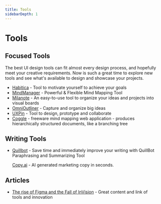 ```yaml
---
title: Tools
sidebarDepth: 1
---
```


# Tools

## Focused Tools

The best UI design tools can fit almost every design process, and hopefully meet your creative requirements. Now is such a great time to explore new tools and see what's available to design and showcase your projects.

* [Habitica](https://habitica.com/static/home) - Tool to motivate yourself to achieve your goals
* [MindManager](https://www.mindjet.com/mindmanager/) - Powerful & Flexible Mind Mapping Tool
* [Milanote](https://milanote.com/) - An easy-to-use tool to organize your ideas and projects into visual boards
* [OmniOutliner](https://www.omnigroup.com/omnioutliner) - Capture and organize big ideas
* [UXPin](https://www.uxpin.com/) - Tool to design, prototype and collaborate
* [Coggle](https://coggle.it/?lang=en-US) - freeware mind mapping web application - produces hierarchically structured documents, like a branching tree



## Writing Tools

* [Quillbot](https://quillbot.com) - Save time and immediately improve your writing with QuillBot Paraphrasing and Summarizing Tool

  [Copy.ai](https://www.copy.ai) - AI generated marketing copy in seconds.



## Articles

* [The rise of Figma and the Fall of InVision](https://uxdesign.cc/the-precipitous-rise-of-figma-and-fall-of-invision-435f07e8d1b6) - Great content and link of tools and innovation

